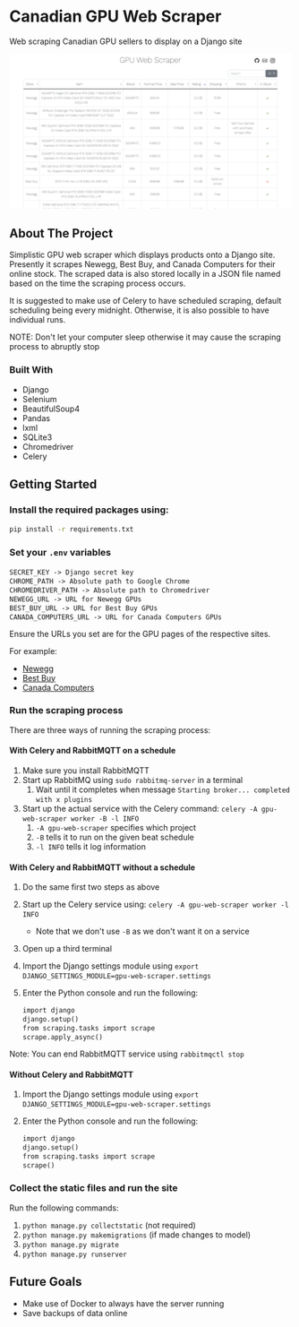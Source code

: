 # Canadian GPU Web Scraper

Web scraping Canadian GPU sellers to display on a Django site

![Example Screenshot](<assets/Screenshot Canadian GPU Web Scraper.png>)

<!-- ABOUT THE PROJECT -->

## About The Project

Simplistic GPU web scraper which displays products onto a Django site. Presently it scrapes Newegg, Best Buy, and Canada
Computers for their online stock. The scraped data is also stored locally in a JSON file named based on the time the
scraping process occurs.

It is suggested to make use of Celery to have scheduled scraping, default scheduling being every midnight. Otherwise, it
is also possible to have individual runs.

NOTE: Don't let your computer sleep otherwise it may cause the scraping process to abruptly stop

### Built With

- Django
- Selenium
- BeautifulSoup4
- Pandas
- lxml
- SQLite3
- Chromedriver
- Celery

<!-- GETTING STARTED -->

## Getting Started

### Install the required packages using:

```sh
pip install -r requirements.txt
```

### Set your `.env` variables

```
SECRET_KEY -> Django secret key
CHROME_PATH -> Absolute path to Google Chrome
CHROMEDRIVER_PATH -> Absolute path to Chromedriver
NEWEGG_URL -> URL for Newegg GPUs
BEST_BUY_URL -> URL for Best Buy GPUs
CANADA_COMPUTERS_URL -> URL for Canada Computers GPUs
```

Ensure the URLs you set are for the GPU pages of the respective sites.

For example:

- [Newegg](https://www.newegg.ca/Desktop-Graphics-Cards/SubCategory/ID-48?Tid=7708&PageSize=96)
- [Best Buy](https://www.bestbuy.ca/en-ca/category/graphics-cards/20397)
- [Canada Computers](https://www.canadacomputers.com/index.php?cPath=43)

### Run the scraping process

There are three ways of running the scraping process:

#### With Celery and RabbitMQTT on a schedule

1. Make sure you install RabbitMQTT
2. Start up RabbitMQ using `sudo rabbitmq-server` in a terminal
   1. Wait until it completes when message `Starting broker... completed with x plugins`
3. Start up the actual service with the Celery command: `celery -A gpu-web-scraper worker -B -l INFO`
   1. `-A gpu-web-scraper` specifies which project
   2. `-B` tells it to run on the given beat schedule
   3. `-l INFO` tells it log information

#### With Celery and RabbitMQTT without a schedule

1. Do the same first two steps as above
2. Start up the Celery service using: `celery -A gpu-web-scraper worker -l INFO`
   - Note that we don't use `-B` as we don't want it on a service
3. Open up a third terminal
4. Import the Django settings module using `export DJANGO_SETTINGS_MODULE=gpu-web-scraper.settings`
5. Enter the Python console and run the following:

   ```
   import django
   django.setup()
   from scraping.tasks import scrape
   scrape.apply_async()
   ```

Note: You can end RabbitMQTT service using `rabbitmqctl stop`

#### Without Celery and RabbitMQTT

1. Import the Django settings module using `export DJANGO_SETTINGS_MODULE=gpu-web-scraper.settings`
2. Enter the Python console and run the following:

   ```
   import django
   django.setup()
   from scraping.tasks import scrape
   scrape()
   ```

### Collect the static files and run the site

Run the following commands:

1. `python manage.py collectstatic` (not required)
2. `python manage.py makemigrations` (if made changes to model)
3. `python manage.py migrate`
4. `python manage.py runserver`

## Future Goals

- Make use of Docker to always have the server running
- Save backups of data online

